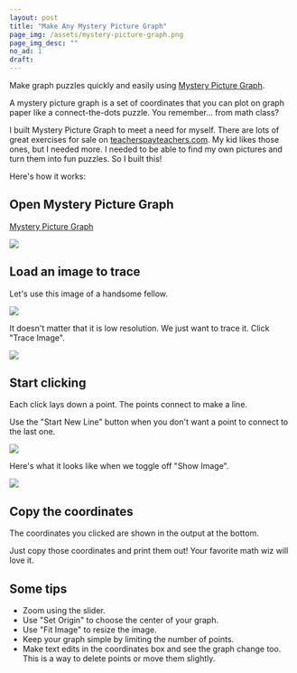 ```yaml
---
layout: post
title: "Make Any Mystery Picture Graph"
page_img: /assets/mystery-picture-graph.png
page_img_desc: ""
no_ad: 1
draft:
---
```


Make graph puzzles quickly and easily using <a href="/mystery-picture-graph">Mystery Picture Graph</a>.

A mystery picture graph is a set of coordinates that you can plot on graph paper like a connect-the-dots puzzle. You remember... from math class?

I built Mystery Picture Graph to meet a need for myself. There are lots of great exercises for sale on <a href="http://teacherspayteachers.com">teacherspayteachers.com</a>. My kid likes those ones, but I needed more. I needed to be able to find my own pictures and turn them into fun puzzles. So I built this!

Here's how it works:

## Open Mystery Picture Graph

<a href="/mystery-picture-graph">Mystery Picture Graph</a>

<img src="/mystery-picture-graph/screenshots/empty-graph.png" class="full screenshot" />

## Load an image to trace

Let's use this image of a handsome fellow.

<img src="/mystery-picture-graph/screenshots/dankuck.jpeg" class="half screenshot" />

It doesn't matter that it is low resolution. We just want to trace it. Click "Trace Image".

<img src="/mystery-picture-graph/screenshots/handsome-fellow-1.png" class="full screenshot" />

## Start clicking

Each click lays down a point. The points connect to make a line.

Use the "Start New Line" button when you don't want a point to connect to the last one.

<img src="/mystery-picture-graph/screenshots/handsome-fellow-2.png" class="full screenshot" />

Here's what it looks like when we toggle off "Show Image".

<img src="/mystery-picture-graph/screenshots/handsome-fellow-3.png" class="full screenshot" />

## Copy the coordinates

The coordinates you clicked are shown in the output at the bottom.

Just copy those coordinates and print them out! Your favorite math wiz will love it.

## Some tips

* Zoom using the slider.
* Use "Set Origin" to choose the center of your graph.
* Use "Fit Image" to resize the image.
* Keep your graph simple by limiting the number of points.
* Make text edits in the coordinates box and see the graph change too. This is a way to delete points or move them slightly.
